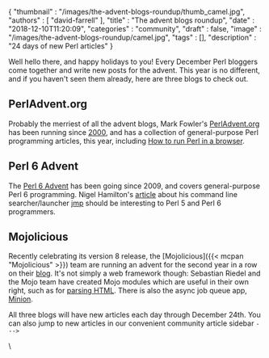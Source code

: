 {
   "thumbnail" : "/images/the-advent-blogs-roundup/thumb_camel.jpg",
   "authors" : [
      "david-farrell"
   ],
   "title" : "The advent blogs roundup",
   "date" : "2018-12-10T11:20:09",
   "categories" : "community",
   "draft" : false,
   "image" : "/images/the-advent-blogs-roundup/camel.jpg",
   "tags" : [],
   "description" : "24 days of new Perl articles"
}

Well hello there, and happy holidays to you! Every December Perl bloggers come together and write new posts for the advent. This year is no different, and if you haven't seen them already, here are three blogs to check out.

PerlAdvent.org
--------------
Probably the merriest of all the advent blogs, Mark Fowler's  [PerlAdvent.org](http://www.perladvent.org/) has been running since [2000](http://www.perladvent.org/2000/), and has a collection of general-purpose Perl programming articles, this year, including [How to run Perl in a browser](http://www.perladvent.org/2018/2018-12-02.html).

Perl 6 Advent
-------------
The [Perl 6 Advent](https://perl6advent.wordpress.com/) has been going since 2009, and covers general-purpose Perl 6 programming. Nigel Hamilton's [article](https://perl6advent.wordpress.com/2018/12/03/jmp-2-it/)  about his command line searcher/launcher [jmp](https://github.com/nige123/jmp.nigelhamilton.com) should be interesting to Perl 5 and Perl 6 programmers.

Mojolicious
-----------
Recently celebrating its version 8 release, the [Mojolicious]({{< mcpan "Mojolicious" >}}) team are running an advent for the second year in a row on their [blog](https://mojolicious.io/blog/). It's not simply a web framework though: Sebastian Riedel and the Mojo team have created Mojo modules which are useful in their own right, such as for [parsing HTML](https://mojolicious.io/blog/2018/12/05/compound-selectors/). There is also the async job queue app, [Minion](https://mojolicious.io/blog/2018/12/10/minion-stands-alone/).

All three blogs will have new articles each day through December 24th. You can also jump to new articles in our convenient community article sidebar `--->`

\


